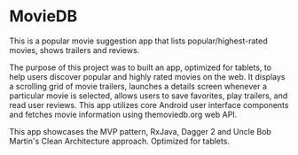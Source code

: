 # MovieDB
This is a popular movie suggestion app that lists popular/highest-rated movies, shows trailers and reviews.
 
The purpose of this project was to built an app, optimized for tablets, to help users discover popular and highly rated movies on the web. It displays a scrolling grid of movie trailers, launches a details screen whenever a particular movie is selected, allows users to save favorites, play trailers, and read user reviews. This app utilizes core Android user interface components and fetches movie information using themoviedb.org web API.

This app showcases the MVP pattern, RxJava, Dagger 2 and Uncle Bob Martin's Clean Architecture approach. Optimized for tablets.
